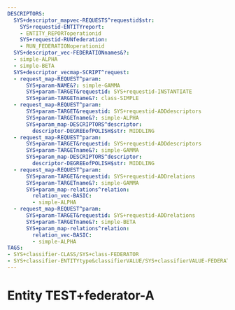 ```yaml
---
DESCRIPTORS:
  SYS+descriptor_mapvec-REQUESTS^requestid$str:
    SYS+requestid-ENTITYreport:
    - ENTITY_REPORToperationid
    SYS+requestid-RUNfederation:
    - RUN_FEDERATIONoperationid
  SYS+descriptor_vec-FEDERATIONnames&?:
  - simple-ALPHA
  - simple-BETA
  SYS+descriptor_vecmap-SCRIPT^request:
  - request_map-REQUEST^param:
      SYS+param-NAME&?: simple-GAMMA
      SYS+param-TARGET&requestid: SYS+requestid-INSTANTIATE
      SYS+param-TARGETname&?: class-SIMPLE
  - request_map-REQUEST^param:
      SYS+param-TARGET&requestid: SYS+requestid-ADDdescriptors
      SYS+param-TARGETname&?: simple-ALPHA
      SYS+param_map-DESCRIPTORS^descriptor:
        descriptor-DEGREEofPOLISH$str: MIDDLING
  - request_map-REQUEST^param:
      SYS+param-TARGET&requestid: SYS+requestid-ADDdescriptors
      SYS+param-TARGETname&?: simple-GAMMA
      SYS+param_map-DESCRIPTORS^descriptor:
        descriptor-DEGREEofPOLISH$str: MIDDLING
  - request_map-REQUEST^param:
      SYS+param-TARGET&requestid: SYS+requestid-ADDrelations
      SYS+param-TARGETname&?: simple-GAMMA
      SYS+param_map-relations^relation:
        relation_vec-BASIC:
        - simple-ALPHA
  - request_map-REQUEST^param:
      SYS+param-TARGET&requestid: SYS+requestid-ADDrelations
      SYS+param-TARGETname&?: simple-BETA
      SYS+param_map-relations^relation:
        relation_vec-BASIC:
        - simple-ALPHA
TAGS:
- SYS+classifier-CLASS/SYS+class-FEDERATOR
- SYS+classifier-ENTITYtype&classifierVALUE/SYS+classifierVALUE-FEDERATOR
---
```

# Entity TEST+federator-A

